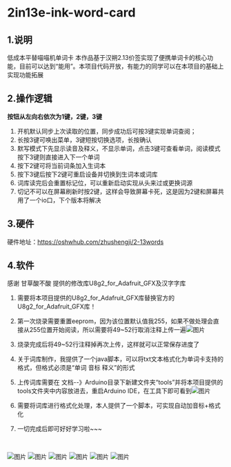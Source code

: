 # 2in13e-ink-word-card
## 1.说明
低成本平替喵喵机单词卡
本作品基于汉朔2.13价签实现了便携单词卡的核心功能，目前可以达到“能用”。本项目代码开放，有能力的同学可以在本项目的基础上实现功能拓展
## 2.操作逻辑
**按钮从左向右依次为1键，2键，3键**

1. 开机默认同步上次读取的位置，同步成功后可按3键实现单词查阅；
2. 长按3键可唤出菜单，3键短按切换选项，长按确认
3. 默写模式下先显示读音及释义，不显示单词，点击3键可查看单词，阅读模式按下3键则直接进入下一个单词
4. 按下2键可将当前词条加入生词本
5. 按下3键后按下2键可重启设备并切换到生词本或词库
6. 词库读完后会重置标记位，可以重新启动实现从头来过或更换词源
7. 切记不可以在屏幕刷新时按2键，这样会导致屏幕卡死，这是因为2键和屏幕共用了一个io口，下个版本将解决

## 3.硬件

硬件地址：https://oshwhub.com/zhushengji/2-13words

## 4.软件

感谢 甘草酸不酸 提供的修改库U8g2_for_Adafruit_GFX及汉字字库

1. 需要将本项目提供的U8g2_for_Adafruit_GFX库替换官方的U8g2_for_Adafruit_GFX库！
2. 第一次烧录需要重置eeprom，因为该位置默认值我255，如果不做处理会直接从255位置开始阅读，所以需要将49~52行取消注释上传一遍![图片](https://user-images.githubusercontent.com/32239713/159401172-e15e5f80-4c89-4f9a-b4e3-98a89f70f83e.png)

3. 烧录完成后将49~52行注释掉再次上传，这样就可以正常保存进度了
4. 关于词库制作，我提供了一个java脚本，可以将txt文本格式化为单词卡支持的格式，但格式必须是“单词 音标 释义”的形式
5. 上传词库需要在 文档--》Arduino目录下新建文件夹“tools”并将本项目提供的tools文件夹中内容放进去，重启Arduino IDE，在工具下即可看到![图片](https://user-images.githubusercontent.com/32239713/159401123-c598ce18-4d4e-4de0-a9ad-e0986b418ee7.png)

6. 需要将词库进行格式化处理，本人提供了一个脚本，可实现自动加音标+格式化
7. 一切完成后即可好好学习啦~~~

​		

![图片](https://user-images.githubusercontent.com/32239713/159209550-265dac6f-3148-4d76-aae0-9b929021ff41.png)
![图片](https://user-images.githubusercontent.com/32239713/159209559-b1f59d90-5b27-4923-a324-4fccfb4cf89e.png)
![图片](https://user-images.githubusercontent.com/32239713/159209562-58d1b9a1-3805-4f9c-a024-9cd08fbf3864.png)
![图片](https://user-images.githubusercontent.com/32239713/159209565-1072ad2e-00e5-4b69-b224-f51866ade30a.png)
![图片](https://user-images.githubusercontent.com/32239713/159209569-ce56a6ff-7d87-4ed4-b142-da4a573168eb.png)
![图片](https://user-images.githubusercontent.com/32239713/159209574-174a7916-9fc6-4ef4-b975-4992a1e07a98.png)
